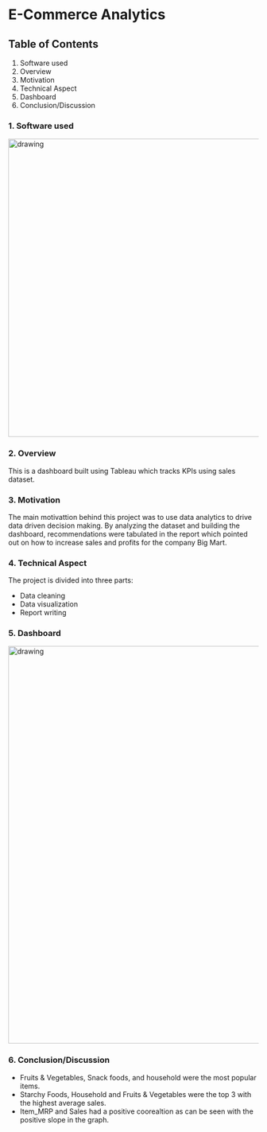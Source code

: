 # E-Commerce Analytics

## Table of Contents
1) Software used
2) Overview
3) Motivation
4) Technical Aspect
5) Dashboard
6) Conclusion/Discussion

### 1. Software used
<img src="https://user-images.githubusercontent.com/114373000/194162794-09e3fa56-0fff-494e-8787-b40e0f51eec0.png" alt="drawing" width="600"/>

### 2. Overview
This is a dashboard built using Tableau which tracks KPIs using sales dataset.
### 3. Motivation
The main motivattion behind this project was to use data analytics to drive data driven decision making. By analyzing the dataset and building the dashboard, recommendations were tabulated in the report which pointed out on how to increase sales and profits for the company Big Mart.

### 4. Technical Aspect
The project is divided into three parts:
* Data cleaning
* Data visualization
* Report writing

### 5. Dashboard
<img src="https://user-images.githubusercontent.com/114373000/194161092-94254ff4-6599-48f7-b8ea-3049106c62e7.png" alt="drawing" width="800"/>

### 6. Conclusion/Discussion
* Fruits & Vegetables, Snack foods, and household were the most popular items.
* Starchy Foods, Household and Fruits & Vegetables were the top 3 with the highest average sales.
* Item_MRP and Sales had a positive coorealtion as can be seen with the positive slope in the graph.
